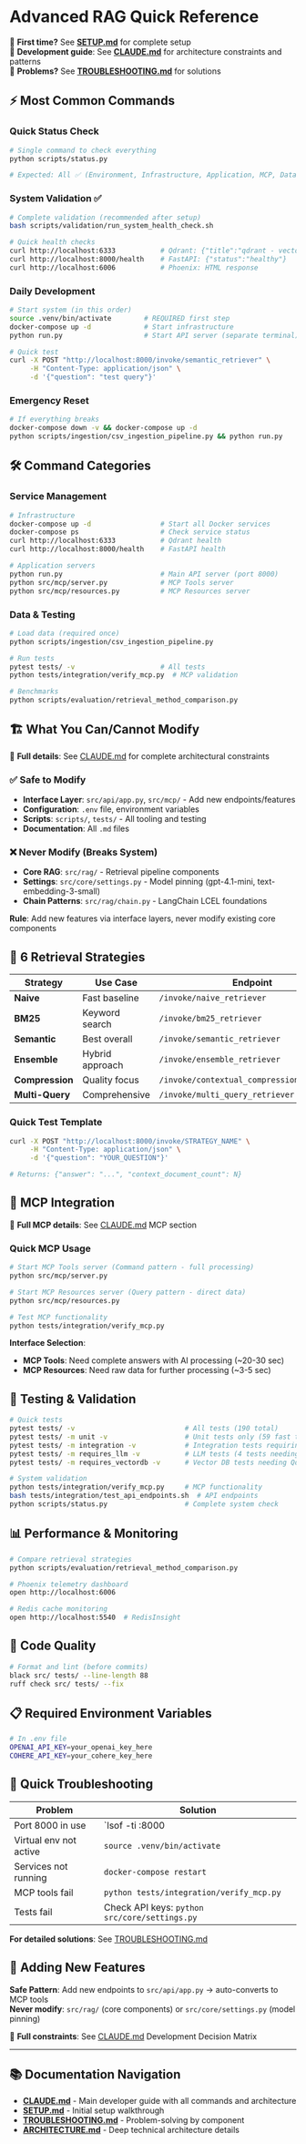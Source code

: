 # Advanced RAG Quick Reference

📖 **First time?** See **[SETUP.md](SETUP.md)** for complete setup  
📘 **Development guide**: See **[CLAUDE.md](../CLAUDE.md)** for architecture constraints and patterns  
🚨 **Problems?** See **[TROUBLESHOOTING.md](TROUBLESHOOTING.md)** for solutions

## ⚡ Most Common Commands

### Quick Status Check
```bash
# Single command to check everything
python scripts/status.py

# Expected: All ✅ (Environment, Infrastructure, Application, MCP, Data)
```

### System Validation ✅
```bash
# Complete validation (recommended after setup)
bash scripts/validation/run_system_health_check.sh

# Quick health checks
curl http://localhost:6333           # Qdrant: {"title":"qdrant - vector search engine"}
curl http://localhost:8000/health    # FastAPI: {"status":"healthy"}
curl http://localhost:6006           # Phoenix: HTML response
```

### Daily Development
```bash
# Start system (in this order)
source .venv/bin/activate        # REQUIRED first step
docker-compose up -d             # Start infrastructure 
python run.py                    # Start API server (separate terminal)

# Quick test
curl -X POST "http://localhost:8000/invoke/semantic_retriever" \
     -H "Content-Type: application/json" \
     -d '{"question": "test query"}'
```

### Emergency Reset
```bash
# If everything breaks
docker-compose down -v && docker-compose up -d
python scripts/ingestion/csv_ingestion_pipeline.py && python run.py
```

## 🛠️ Command Categories

### Service Management
```bash
# Infrastructure
docker-compose up -d                 # Start all Docker services
docker-compose ps                    # Check service status
curl http://localhost:6333           # Qdrant health
curl http://localhost:8000/health    # FastAPI health

# Application servers  
python run.py                        # Main API server (port 8000)
python src/mcp/server.py             # MCP Tools server 
python src/mcp/resources.py          # MCP Resources server
```

### Data & Testing
```bash
# Load data (required once)
python scripts/ingestion/csv_ingestion_pipeline.py

# Run tests
pytest tests/ -v                     # All tests
python tests/integration/verify_mcp.py  # MCP validation

# Benchmarks
python scripts/evaluation/retrieval_method_comparison.py
```

## 🏗️ What You Can/Cannot Modify

📘 **Full details**: See [CLAUDE.md](../CLAUDE.md) for complete architectural constraints

### ✅ Safe to Modify
- **Interface Layer**: `src/api/app.py`, `src/mcp/` - Add new endpoints/features  
- **Configuration**: `.env` file, environment variables
- **Scripts**: `scripts/`, `tests/` - All tooling and testing
- **Documentation**: All `.md` files

### ❌ Never Modify (Breaks System)
- **Core RAG**: `src/rag/` - Retrieval pipeline components
- **Settings**: `src/core/settings.py` - Model pinning (gpt-4.1-mini, text-embedding-3-small)
- **Chain Patterns**: `src/rag/chain.py` - LangChain LCEL foundations

**Rule**: Add new features via interface layers, never modify existing core components

## 🔄 6 Retrieval Strategies

| Strategy | Use Case | Endpoint |
|----------|----------|----------|
| **Naive** | Fast baseline | `/invoke/naive_retriever` |
| **BM25** | Keyword search | `/invoke/bm25_retriever` |
| **Semantic** | Best overall | `/invoke/semantic_retriever` |
| **Ensemble** | Hybrid approach | `/invoke/ensemble_retriever` |
| **Compression** | Quality focus | `/invoke/contextual_compression_retriever` |
| **Multi-Query** | Comprehensive | `/invoke/multi_query_retriever` |

### Quick Test Template
```bash
curl -X POST "http://localhost:8000/invoke/STRATEGY_NAME" \
     -H "Content-Type: application/json" \
     -d '{"question": "YOUR_QUESTION"}'

# Returns: {"answer": "...", "context_document_count": N}
```

## 🔌 MCP Integration

📘 **Full MCP details**: See [CLAUDE.md](../CLAUDE.md) MCP section

### Quick MCP Usage
```bash
# Start MCP Tools server (Command pattern - full processing)
python src/mcp/server.py

# Start MCP Resources server (Query pattern - direct data)  
python src/mcp/resources.py

# Test MCP functionality
python tests/integration/verify_mcp.py
```

**Interface Selection**:
- **MCP Tools**: Need complete answers with AI processing (~20-30 sec)
- **MCP Resources**: Need raw data for further processing (~3-5 sec)

## 🧪 Testing & Validation

```bash
# Quick tests
pytest tests/ -v                           # All tests (190 total)
pytest tests/ -m unit -v                   # Unit tests only (59 fast tests)
pytest tests/ -m integration -v            # Integration tests requiring services (9 tests)
pytest tests/ -m requires_llm -v           # LLM tests (4 tests needing API keys)
pytest tests/ -m requires_vectordb -v      # Vector DB tests needing Qdrant (10 tests)

# System validation  
python tests/integration/verify_mcp.py     # MCP functionality
bash tests/integration/test_api_endpoints.sh  # API endpoints
python scripts/status.py                   # Complete system check
```

## 📊 Performance & Monitoring

```bash
# Compare retrieval strategies
python scripts/evaluation/retrieval_method_comparison.py

# Phoenix telemetry dashboard
open http://localhost:6006

# Redis cache monitoring  
open http://localhost:5540  # RedisInsight
```

## 🔧 Code Quality
```bash
# Format and lint (before commits)
black src/ tests/ --line-length 88
ruff check src/ tests/ --fix
```

## 📋 Required Environment Variables
```bash
# In .env file
OPENAI_API_KEY=your_openai_key_here
COHERE_API_KEY=your_cohere_key_here
```

## 🎯 Quick Troubleshooting

| Problem | Solution |
|---------|----------|
| Port 8000 in use | `lsof -ti :8000 | xargs kill -9` or use `PORT=8001 python run.py` |
| Virtual env not active | `source .venv/bin/activate` |
| Services not running | `docker-compose restart` |
| MCP tools fail | `python tests/integration/verify_mcp.py` |
| Tests fail | Check API keys: `python src/core/settings.py` |

**For detailed solutions**: See [TROUBLESHOOTING.md](TROUBLESHOOTING.md)

## 🔄 Adding New Features

**Safe Pattern**: Add new endpoints to `src/api/app.py` → auto-converts to MCP tools  
**Never modify**: `src/rag/` (core components) or `src/core/settings.py` (model pinning)

📘 **Full constraints**: See [CLAUDE.md](../CLAUDE.md) Development Decision Matrix

---

## 📚 Documentation Navigation

- **[CLAUDE.md](../CLAUDE.md)** - Main developer guide with all commands and architecture
- **[SETUP.md](SETUP.md)** - Initial setup walkthrough  
- **[TROUBLESHOOTING.md](TROUBLESHOOTING.md)** - Problem-solving by component
- **[ARCHITECTURE.md](ARCHITECTURE.md)** - Deep technical architecture details